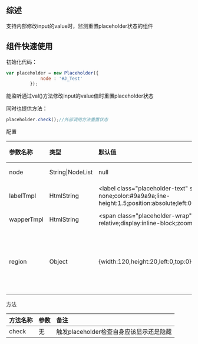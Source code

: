 ## 综述
支持内部修改input的value时，监测重置placeholder状态的组件
## 组件快速使用

初始化代码：

```javascript
var placeholder = new Placeholder({
             node : '#J_Test'
         });
```

能监听通过val()方法修改input的value值时重置placeholder状态

同时也提供方法：

```javascript
placeholder.check();//外部调用方法重置状态
```

配置

| 参数名称        | 类型           | 默认值  | 必填 | 备注|| :------------- |:-------------| :-----|:------|:------|| node      | String\|NodeList | null |    是   |  绑定的输入框 || labelTmpl      | HtmlString | \<label class="placeholder-text" style="display: none;color:#9a9a9a;line-height:1.5;position:absolute;left:0;top:0;">&nbsp;\</label> |    否   |  placeholder文字的结构和样式模板 || wapperTmpl      | HtmlString | \<span class="placeholder-wrap" style="position: relative;display:inline-block;zoom:1;">\</span> |    否   |  绑定的输入框 || region      | Object | {width:120,height:20,left:0,top:0} |    否   |  label的定位和宽高设定，不设定将依赖input的宽高去计算label的位置 |

方法

| 方法名称        | 参数           | 备注|| :------------- |:-------------| :-----|| check      | 无| 触发placeholder检查自身应该显示还是隐藏 |